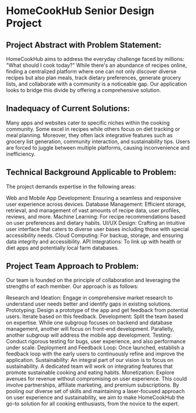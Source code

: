 # HomeCookHub Senior Design Project

## Project Abstract with Problem Statement:

HomeCookHub aims to address the everyday challenge faced by millions: "What should I cook today?" While there's an abundance of recipes online, finding a centralized platform where one can not only discover diverse recipes but also plan meals, track dietary preferences, generate grocery lists, and collaborate with a community is a noticeable gap. Our application looks to bridge this divide by offering a comprehensive solution.

## Inadequacy of Current Solutions:

Many apps and websites cater to specific niches within the cooking community. Some excel in recipes while others focus on diet tracking or meal planning. Moreover, they often lack integrative features such as grocery list generation, community interaction, and sustainability tips. Users are forced to juggle between multiple platforms, causing inconvenience and inefficiency.

## Technical Background Applicable to Problem:

The project demands expertise in the following areas:

Web and Mobile App Development: Ensuring a seamless and responsive user experience across devices.
Database Management: Efficient storage, retrieval, and management of vast amounts of recipe data, user profiles, reviews, and more.
Machine Learning: For recipe recommendations based on user preferences and dietary habits.
UI/UX Design: Crafting an intuitive user interface that caters to diverse user bases including those with special accessibility needs.
Cloud Computing: For backup, storage, and ensuring data integrity and accessibility.
API Integrations: To link up with health or diet apps and potentially local farm databases.

## Project Team Approach to Problem:

Our team is founded on the principle of collaboration and leveraging the strengths of each member. Our approach is as follows:

Research and Ideation: Engage in comprehensive market research to understand user needs better and identify gaps in existing solutions.
Prototyping: Design a prototype of the app and get feedback from potential users. Iterate based on this feedback.
Development: Split the team based on expertise. While one subgroup focuses on backend and database management, another will focus on front-end development. Parallelly, another subgroup will address the mobile app development.
Testing: Conduct rigorous testing for bugs, user experience, and also performance under scale.
Deployment and Feedback Loop: Once launched, establish a feedback loop with the early users to continuously refine and improve the application.
Sustainability: An integral part of our vision is to focus on sustainability. A dedicated team will work on integrating features that promote sustainable cooking and eating habits.
Monetization: Explore avenues for revenue without compromising on user experience. This could involve partnerships, affiliate marketing, and premium subscriptions.
By pooling our diverse set of skills and maintaining a laser-focused approach on user experience and sustainability, we aim to make HomeCookHub the go-to solution for all cooking enthusiasts, from the novice to the expert.
